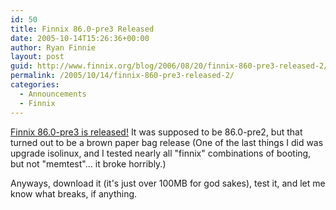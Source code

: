 ```yaml
---
id: 50
title: Finnix 86.0-pre3 Released
date: 2005-10-14T15:26:36+00:00
author: Ryan Finnie
layout: post
guid: http://www.finnix.org/blog/2006/08/20/finnix-860-pre3-released-2/
permalink: /2005/10/14/finnix-860-pre3-released-2/
categories:
  - Announcements
  - Finnix
---
```

[Finnix 86.0-pre3 is released!](http://www.finnix.org/) It was supposed to be 86.0-pre2, but that turned out to be a brown paper bag release (One of the last things I did was upgrade isolinux, and I tested nearly all "finnix" combinations of booting, but not "memtest"... it broke horribly.)

Anyways, download it (it's just over 100MB for god sakes), test it, and let me know what breaks, if anything.